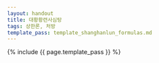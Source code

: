 ```yaml
---
layout: handout
title: 대황황련사심탕
tags: 상한론, 처방
template_pass: template_shanghanlun_formulas.md
---
```



{% include {{ page.template_pass }} %}